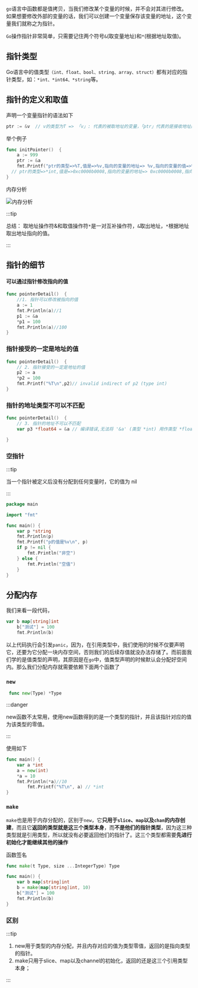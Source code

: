 `go`语言中函数都是值拷贝，当我们修改某个变量的时候，并不会对其进行修改。如果想要修改外部的变量的话，我们可以创建一个变量保存该变量的地址，这个变量我们就称之为指针。

`Go`操作指针非常简单，只需要记住两个符号`&`(取变量地址)和`*`(根据地址取值)。

## 指针类型

Go语言中的值类型`（int、float、bool、string、array、struct）`都有对应的指针类型，如：`*int、*int64、*string`等。

## 指针的定义和取值

声明一个变量指针的语法如下

```go
ptr := &v  // v的类型为T => 「v」: 代表的被取地址的变量，「ptr」代表的是接收地址的变量，类型为*T
```

举个例子

```go
func initPointer()  {
	a := 999
	ptr := &a
	fmt.Printf("ptr的类型=>%T,值是=>%v,指向的变量的地址=> %v,指向的变量的值=>%v",ptr,ptr,&a,*ptr)
  // ptr的类型=>*int,值是=>0xc0000b0008,指向的变量的地址=> 0xc0000b0008,指向的变量的值=>999
}
```

内存分析

![内存分析](https://cdn.jsdelivr.net/gh/coder-th/static/202111050015657.png)

:::tip

总结： 取地址操作符&和取值操作符`*`是一对互补操作符，`&`取出地址，`*`根据地址取出地址指向的值。

:::

## 指针的细节

#### 可以通过指针修改指向的值

```go
func pointerDetail()  {
	//1. 指针可以修改被指向的值
	a := 1
	fmt.Println(a)//1
	p1 := &a
	*p1 = 100
	fmt.Println(a)//100
}
```

### 指针接受的一定是地址的值

```go
func pointerDetail()  {
	// 2. 指针接受的一定是地址的值
	p2 := a
	*p2 = 100
	fmt.Printf("%T\n",p2)// invalid indirect of p2 (type int)
}
```

### 指针的地址类型不可以不匹配

```go
func pointerDetail()  {
	// 3. 指针的地址不可以不匹配
	var p3 *float64 = &a // 编译错误,无法将 '&a' (类型 *int) 用作类型 *float64

}
```

### 空指针

:::tip

当一个指针被定义后没有分配到任何变量时，它的值为 nil

:::

```go
package main

import "fmt"

func main() {
    var p *string
    fmt.Println(p)
    fmt.Printf("p的值是%v\n", p)
    if p != nil {
        fmt.Println("非空")
    } else {
        fmt.Println("空值")
    }
}
```

## 分配内存

我们来看一段代码，

```go
var b map[string]int
    b["测试"] = 100
    fmt.Println(b)
```

以上代码执行会引发`panic`，因为，在引用类型中，我们使用的时候不仅要声明它，还要为它分配一块内存空间，否则我们的后续存值就没办法存储了。而前面我们学的是值类型的声明，其原因是在`go`中，值类型声明的时候默认会分配好空间内。那么我们分配内存就需要依赖下面两个函数了

### `new`

```go
 func new(Type) *Type
```

:::danger

new函数不太常用，使用new函数得到的是一个类型的指针，并且该指针对应的值为该类型的零值。

:::

使用如下

```go
func main() {
    var a *int
    a = new(int)
    *a = 10
    fmt.Println(*a)//10
 		fmt.Printf("%T\n", a) // *int
}
```

### `make`

`make`也是用于内存分配的，区别于`new`，它**只用于`slice`、`map`以及`chan`的内存创建**，而且它**返回的类型就是这三个类型本身**，而**不是他们的指针类型**，因为这三种类型就是引用类型，所以就没有必要返回他们的指针了。这三个类型都需要**先进行初始化才能继续其他的操作**

函数签名

```go
func make(t Type, size ...IntegerType) Type
```

```go
func main() {
    var b map[string]int
    b = make(map[string]int, 10)
    b["测试"] = 100
    fmt.Println(b)
}
```

### 区别

:::tip

1. new用于类型的内存分配，并且内存对应的值为类型零值，返回的是指向类型的指针。
2. make只用于slice、map以及channel的初始化，返回的还是这三个引用类型本身；

:::

